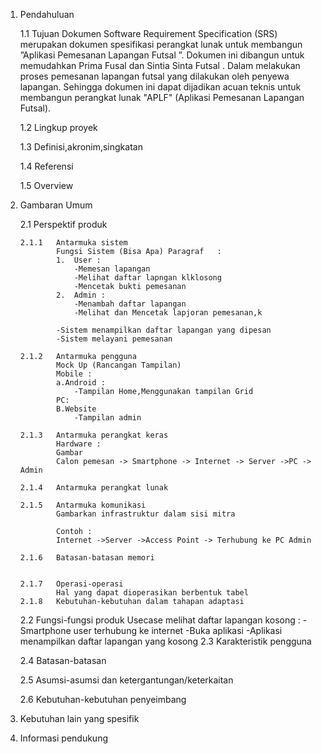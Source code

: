 1.	Pendahuluan
	
	1.1	Tujuan
			Dokumen Software Requirement Specification (SRS) merupakan 
		dokumen spesifikasi perangkat lunak untuk membangun ”Aplikasi Pemesanan Lapangan 
		Futsal ”. Dokumen ini dibangun untuk memudahkan Prima Fusal  dan Sintia Sinta Futsal .
		Dalam melakukan proses pemesanan lapangan futsal yang dilakukan oleh penyewa lapangan.
		Sehingga dokumen ini dapat dijadikan acuan teknis untuk
		membangun perangkat lunak "APLF" (Aplikasi Pemesanan Lapangan Futsal). 

	1.2	Lingkup proyek

		

	1.3	Definisi,akronim,singkatan

	1.4 Referensi

	1.5	Overview

2.	Gambaran Umum

	2.1	Perspektif produk

		2.1.1	Antarmuka sistem
				Fungsi Sistem (Bisa Apa) Paragraf	:
				1.	User :
					-Memesan lapangan
					-Melihat daftar lapngan klklosong
					-Mencetak bukti pemesanan
				2.	Admin :
					-Menambah daftar lapangan
					-Melihat dan Mencetak lapjoran pemesanan,k

				-Sistem menampilkan daftar lapangan yang dipesan
				-Sistem melayani pemesanan

		2.1.2	Antarmuka pengguna
				Mock Up (Rancangan Tampilan)
				Mobile : 
				a.Android :
					-Tampilan Home,Menggunakan tampilan Grid
				PC:
				B.Website
					-Tampilan admin
	
		2.1.3	Antarmuka perangkat keras
				Hardware :
				Gambar 
				Calon pemesan -> Smartphone -> Internet -> Server ->PC -> Admin
	
		2.1.4	Antarmuka perangkat lunak
					
		2.1.5	Antarmuka komunikasi
				Gambarkan infrastruktur dalam sisi mitra

				Contoh :
				Internet ->Server ->Access Point -> Terhubung ke PC Admin

		2.1.6	Batasan-batasan memori
				

		2.1.7	Operasi-operasi
				Hal yang dapat dioperasikan berbentuk tabel
		2.1.8	Kebutuhan-kebutuhan dalam tahapan adaptasi

	2.2	Fungsi-fungsi produk
		Usecase melihat daftar lapangan kosong :
		-Smartphone user terhubung ke internet
		-Buka aplikasi
		-Aplikasi menampilkan daftar lapangan yang kosong
	2.3	Karakteristik pengguna

	2.4	Batasan-batasan

	2.5	Asumsi-asumsi dan ketergantungan/keterkaitan

	2.6	Kebutuhan-kebutuhan penyeimbang

3.	Kebutuhan lain yang spesifik
4.	Informasi pendukung
	